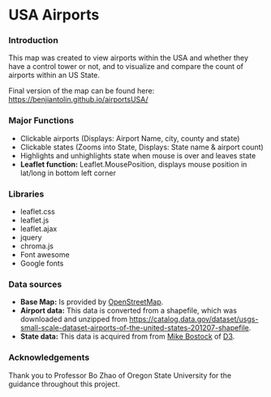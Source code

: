 # USA Airports

### Introduction
This map was created to view airports within the USA and whether they have a control tower or not, and to visualize and compare the count of airports within an US State.

Final version of the map can be found here: https://benjiantolin.github.io/airportsUSA/

### Major Functions

  - Clickable airports (Displays: Airport Name, city, county and state)
  - Clickable states (Zooms into State, Displays: State name & airport count)
  - Highlights and unhighlights state when mouse is over and leaves state
  - **Leaflet function:** Leaflet.MousePosition, displays mouse position in lat/long in bottom left corner

### Libraries
- leaflet.css
- leaflet.js
- leaflet.ajax
- jquery
- chroma.js
- Font awesome
- Google fonts
### Data sources
- **Base Map:** Is provided by [OpenStreetMap](http://www.openstreetmap.org/copyright).
- **Airport data:** This data is converted from a shapefile, which was downloaded and unzipped from https://catalog.data.gov/dataset/usgs-small-scale-dataset-airports-of-the-united-states-201207-shapefile.
- **State data:** This data is acquired from from [Mike Bostock](http://bost.ocks.org/mike) of [D3](http://d3js.org/).

### Acknowledgements
Thank you to Professor Bo Zhao of Oregon State University for the guidance throughout this project.
